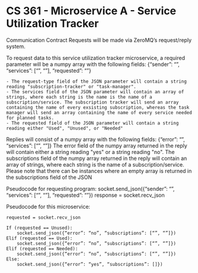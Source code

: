 # CS 361 - Microservice A - Service Utilization Tracker
 
 Communication Contract
 Requests will be made via ZeroMQ’s request/reply system. 

 To request data to this service utilization tracker microservice, a required parameter will be a numpy array with the following fields:
    {“sender”: “”, “services”: [“”, “”], “requested”: “”}

    - The request-type field of the JSON parameter will contain a string reading "subscription-tracker" or "task-manager".
    - The services field of the JSON parameter will contain an array of strings, where each string is the name is the name of a subscription/service. The subscription tracker will send an array containing the name of every exsisting subscription, whereas the task manager will send an array containing the name of every service needed for planned tasks. 
    - The requested field of the JSON parameter will contain a string reading either "Used", "Unused", or "Needed"

 Replies will consist of a numpy array with the following fields:
     {“error”: “”, 
      “services”: [“”, “”]}
 The error field of the numpy array returned in the reply will contain either a string reading "yes" or a string reading "no".
 The subscriptions field of the numpy array returned in the reply will contain an array of strings, where each string is the name of a subscription/service. Please note that there can be instances where an empty array is returned in the subscriptions field of the JSON


Pseudocode for requesting program:
    socket.send_json({“sender”: “”, “services”: [“”, “”], “requested”: “”})
    response = socket.recv_json

Pseudocode for this microservice:

    requested = socket.recv_json

    If (requested == Unused):
        socket.send_json({“error”: “no”, “subscriptions”: [“”, “”]})
    Elif (requested == Used):
        socket.send_json({“error”: “no”, “subscriptions”: [“”, “”]})
    Elif (requested == Needed):
        socket.send_json({“error”: “no”, “subscriptions”: [“”, “”]})
    Else:
        socket.send_json({“error”: “yes”, “subscriptions”: []})
